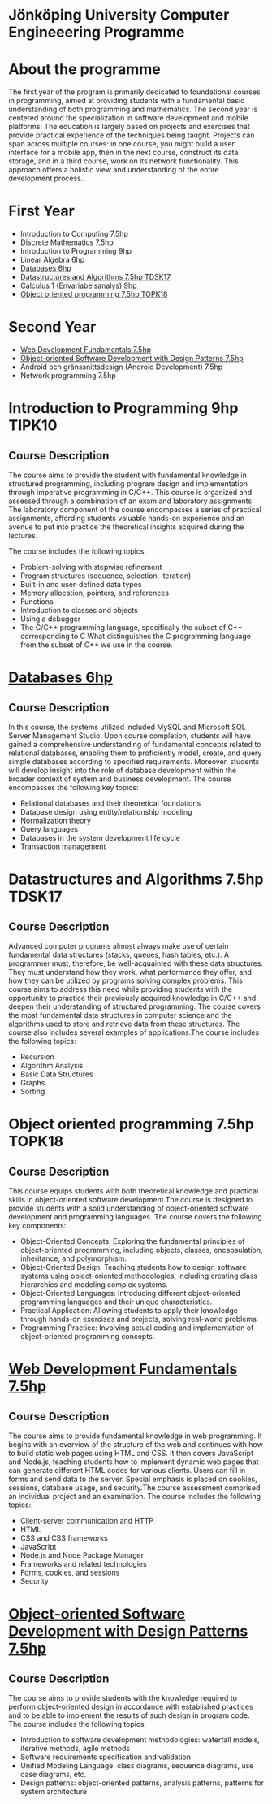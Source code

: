 # Jönköping University Computer Engineeering Programme

# About the programme
The first year of the program is primarily dedicated to foundational courses in programming, aimed at providing students with a fundamental basic understanding of both programming and mathematics. The second year is centered around the specialization in software development and mobile platforms.
The education is largely based on projects and exercises that provide practical experience of the techniques being taught. Projects can span across multiple courses: in one course, you might build a user interface for a mobile app, then in the next course, construct its data storage, and in a third course, work on its network functionality. This approach offers a holistic view and understanding of the entire development process.

# First Year 
- Introduction to Computing 7.5hp 
- Discrete Mathematics 7.5hp
- Introduction to Programming 9hp
- Linear Algebra 6hp
- [Databases 6hp](#databases-6hp)
- [Datastructures and Algorithms 7.5hp TDSK17](#datastructures-and-algorithms-75hptdsk17)
- [Calculus 1 (Envariabelsanalys) 9hp](#Calculus-1-Envariabelsanalys-9hp)
- [Object oriented programming 7.5hp TOPK18](#object-oriented-programming-75hptopk18)




# Second Year 
-  [Web Development Fundamentals 7.5hp](#web-development-fundamentals-75hp)
-  [Object-oriented Software Development with Design Patterns 7.5hp](#object-oriented-software-development-with-design-patterns-75hp)
-  Android och gränssnittsdesign (Android Development) 7.5hp
-  Network programming 7.5hp

# Introduction to Programming 9hp TIPK10
## Course Description 
The course aims to provide the student with fundamental knowledge in structured programming, including program design and implementation through imperative programming in C/C++. This course is organized and assessed through a combination of an exam and laboratory assignments. The laboratory component of the course encompasses a series of practical assignments, affording students valuable hands-on experience and an avenue to put into practice the theoretical insights acquired during the lectures.

The course includes the following topics:
- Problem-solving with stepwise refinement
- Program structures (sequence, selection, iteration)
- Built-in and user-defined data types
- Memory allocation, pointers, and references
- Functions
- Introduction to classes and objects
- Using a debugger
- The C/C++ programming language, specifically the subset of C++ corresponding to C What distinguishes the C programming language from the subset of C++ we use in the course.

 # [Databases 6hp](https://github.com/Nazlizamanian/OnlineWebShopDatabaseSQL)
 ## Course Description 
In this course, the systems utilized included MySQL and Microsoft SQL Server Management Studio. Upon course completion, students will have gained a comprehensive understanding of fundamental concepts related to relational databases, enabling them to proficiently model, create, and query simple databases according to specified requirements. Moreover, students will develop insight into the role of database development within the broader context of system and business development. The course encompasses the following key topics:
- Relational databases and their theoretical foundations
- Database design using entity/relationship modeling
- Normalization theory
- Query languages
- Databases in the system development life cycle
- Transaction management

# Datastructures and Algorithms 7.5hp TDSK17
## Course Description
Advanced computer programs almost always make use of certain fundamental data structures (stacks, queues, hash tables, etc.). A programmer must, therefore, be well-acquainted with these data structures. They must understand how they work, what performance they offer, and how they can be utilized by programs solving complex problems. This course aims to address this need while providing students with the opportunity to practice their previously acquired knowledge in C/C++ and deepen their understanding of structured programming. The course covers the most fundamental data structures in computer science and the algorithms used to store and retrieve data from these structures. The course also includes several examples of applications.The course includes the following topics:

- Recursion
- Algorithm Analysis
- Basic Data Structures
- Graphs
- Sorting


# Object oriented programming 7.5hp TOPK18
## Course Description 
This course equips students with both theoretical knowledge and practical skills in object-oriented software development.The course is designed to provide students with a solid understanding of object-oriented software development and programming languages. The course covers the following key components:
- Object-Oriented Concepts: Exploring the fundamental principles of object-oriented programming, including objects, classes, encapsulation, inheritance, and polymorphism.
- Object-Oriented Design: Teaching students how to design software systems using object-oriented methodologies, including creating class hierarchies and modeling complex systems.
- Object-Oriented Languages: Introducing different object-oriented programming languages and their unique characteristics.
- Practical Application: Allowing students to apply their knowledge through hands-on exercises and projects, solving real-world problems.
- Programming Practice: Involving actual coding and implementation of object-oriented programming concepts.


# [Web Development Fundamentals 7.5hp](https://github.com/Nazlizamanian/personalportfolio-nz)
## Course Description
The course aims to provide fundamental knowledge in web programming. It begins with an overview of the structure of the web and continues with how to build static web pages using HTML and CSS. It then covers JavaScript and Node.js, teaching students how to implement dynamic web pages that can generate different HTML codes for various clients. Users can fill in forms and send data to the server. Special emphasis is placed on cookies, sessions, database usage, and security.The course assessment comprised an individual project and an examination. The course includes the following topics:
- Client-server communication and HTTP
- HTML
- CSS and CSS frameworks
- JavaScript
- Node.js and Node Package Manager
- Frameworks and related technologies
- Forms, cookies, and sessions
- Security
  
# [Object-oriented Software Development with Design Patterns 7.5hp](https://github.com/Nazlizamanian/Object-oriented-Software-Development-with-Design-Patterns)
## Course Description
The course aims to provide students with the knowledge required to perform object-oriented design in accordance with established practices and to be able to implement the results of such design in program code. The course includes the following topics:

- Introduction to software development methodologies: waterfall models, iterative methods, agile methods
- Software requirements specification and validation
- Unified Modeling Language: class diagrams, sequence diagrams, use case diagrams, etc.
- Design patterns: object-oriented patterns, analysis patterns, patterns for system architecture










